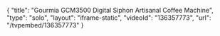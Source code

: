 {
    "title": "Gourmia GCM3500 Digital Siphon Artisanal Coffee Machine",
    "type": "solo",
    "layout": "iframe-static",
    "videoId": "136357773",
    "url": "\/tvpembed\/136357773"
}